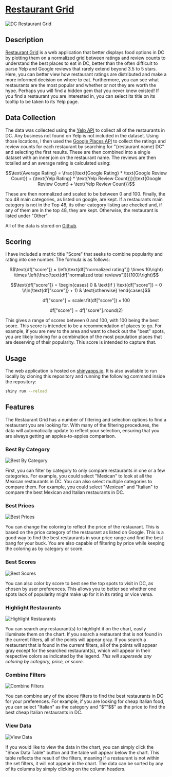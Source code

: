 # [Restaurant Grid](https://austinbarish.shinyapps.io/restaurantgrid/)

![DC Restaurant Grid](./images/main-grid.png)

## Description

[Restaurant Grid](https://austinbarish.shinyapps.io/restaurantgrid/) is a web application that better displays food options in DC by plotting them on a normalized grid between ratings and review counts to understand the best places to eat in DC, better than the often difficult to parse Yelp and Google reviews that rarely extend beyond 3.5 to 5 stars. Here, you can better view how restaurant ratings are distributed and make a more informed decision on where to eat. Furthermore, you can see what restaurants are the most popular and whether or not they are worth the hype. Perhaps you will find a hidden gem that you never knew existed! If you find a restaurant you are interested in, you can select its title on its tooltip to be taken to its Yelp page.

## Data Collection

The data was collected using the [Yelp API](https://www.yelp.com/developers) to collect all of the restaurants in DC. Any business not found on Yelp is not included in the dataset. Using those locations, I then used the [Google Places API](https://developers.google.com/places/web-service/intro) to collect the ratings and review counts for each restaurant by searching for "{restaurant name} DC" and selecting the first results. These are then combined into a single dataset with an inner join on the restaurant name. The reviews are then totalled and an average rating is calculated using:

$$\text{Average Rating} = \frac{(\text{Google Rating} * \text{Google Review Count}) + (\text{Yelp Rating} * \text{Yelp Review Count})}{\text{Google Review Count} + \text{Yelp Review Count}}$$

These are then normalized and scaled to be between 0 and 100. Finally, the top 48 main categories, as listed on google, are kept. If a restaurants main category is not in the Top 48, its other category listing are checked and, if any of them are in the top 48, they are kept. Otherwise, the restaurant is listed under "Other". 

All of the data is stored on [Github](./data/dc_reviews_cleaned.csv).

## Scoring

I have included a metric title "Score" that seeks to combine popularity and rating into one number. The formula is as follows:

$$\text{df["score"]} = \left(\text{df["normalized rating"]} \times 10\right) \times \left(\frac{\text{df["normalized total reviews"]}}{100}\right)$$

$$\text{df["score"]} = \begin{cases} 0 & \text{if } \text{df["score"]} = 0 \\\ln(\text{df["score"]} + 1) & \text{otherwise} \end{cases}$$

$$\text{df["score"]} = \text{scaler.fit(df["score"])} \times 100$$

$$\text{df["score"]} = \text{df["score"].round(2)}$$

This gives a range of scores between 0 and 100, with 100 being the best score. This score is intended to be a recommendation of places to go. For example, if you are new to the area and want to check out the "best" spots, you are likely looking for a combination of the most population places that are deserving of their popularity. This score is intended to capture that.

## Usage

The web application is hosted on [shinyapps.io](https://austinbarish.shinyapps.io/restaurantgrid/). It is also available to run locally by cloning this repository and running the following command inside the repository:

```bash
shiny run --reload
```

## Features

The Restaurant Grid has a number of filtering and selection options to find a restaurant you are looking for. With many of the filtering procedures, the data will automatically update to reflect your selection, ensuring that you are always getting an apples-to-apples comparison.

### Best By Category

![Best By Category](./images/by-category.png)

First, you can filter by category to only compare restaurants in one or a few categories. For example, you could select "Mexican" to look at all the Mexican restaurants in DC. You can also select multiple categories to compare them. For example, you could select "Mexican" and "Italian" to compare the best Mexican and Italian restaurants in DC.

### Best Prices

![Best Prices](./images/by-price.png)

You can change the coloring to reflect the price of the restaurant. This is based on the price category of the restaurant as listed on Google. This is a good way to find the best restaurants in your price range and find the best bang for your buck. You are also capable of filtering by price while keeping the coloring as by category or score. 

### Best Scores

![Best Scores](./images/by-score.png)

You can also color by score to best see the top spots to visit in DC, as chosen by user preferences. This allows you to better see whether one spots lack of popularity might make up for it in its rating or vice versa. 

### Highlight Restaurants

![Highlight Restaurants](./images/highlight.png)

You can search any restaurant(s) to highlight it on the chart, easily illuminate them on the chart. If you search a restaurant that is not found in the current filters, all of the points will appear gray. If you search a restaurant that is found in the current filters, all of the points will appear gray except for the searched restaurant(s), which will appear in their respective colors as indicated by the legend. *This will supersede any coloring by category, price, or score.*

### Combine Filters

![Combine Filters](./images/mixed-filters.png)

You can combine any of the above filters to find the best restaurants in DC for your preferences. For example, if you are looking for cheap Italian food, you can select "Italian" as the category and "\$""\$$" as the price to find the best cheap Italian restaurants in DC.

### View Data

![View Data](./images/data-table.png)

If you would like to view the data in the chart, you can simply click the "Show Data Table" button and the table will appear below the chart. This table reflects the result of the filters, meaning if a restaurant is not within the set filters, it will not appear in the chart. The data can be sorted by any of its columns by simply clicking on the column headers. 
